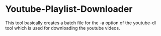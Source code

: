 # Youtube-Playlist-Downloader
This tool basically creates a batch file for the -a option of the youtube-dl tool which is used for downloading the youtube videos.
